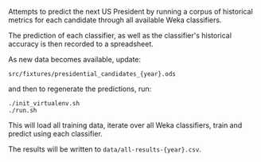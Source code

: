 Attempts to predict the next US President by running a corpus of historical metrics for each candidate through all available Weka classifiers.

The prediction of each classifier, as well as the classifier's historical accuracy is then recorded to a spreadsheet.

As new data becomes available, update:

    src/fixtures/presidential_candidates_{year}.ods

and then to regenerate the predictions, run:

    ./init_virtualenv.sh
    ./run.sh

This will load all training data, iterate over all Weka classifiers, train and predict using each classifier.

The results will be written to `data/all-results-{year}.csv`.
